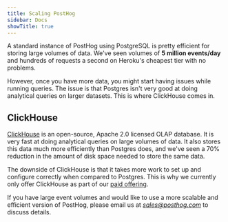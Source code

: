 ```yaml
---
title: Scaling PostHog
sidebar: Docs
showTitle: true
---
```


A standard instance of PostHog using PostgreSQL is pretty efficient for storing large volumes of data. We've seen volumes of **5 million events/day** and hundreds of requests a second on Heroku's cheapest tier with no problems.

However, once you have more data, you might start having issues while running queries. The issue is that Postgres isn't very good at doing analytical queries on larger datasets. This is where ClickHouse comes in.

## ClickHouse

[ClickHouse](https://clickhouse.tech) is an open-source, Apache 2.0 licensed OLAP database. It is very fast at doing analytical queries on large volumes of data. It also stores this data much more efficiently than Postgres does, and we've seen a 70% reduction in the amount of disk space needed to store the same data.

The downside of ClickHouse is that it takes more work to set up and configure correctly when compared to Postgres. This is why we currently only offer ClickHouse as part of our [paid offering](/pricing). 

If you have large event volumes and would like to use a more scalable and efficient version of PostHog, please email us at _[sales@posthog.com](mailto:sales@posthog.com)_ to discuss details.

